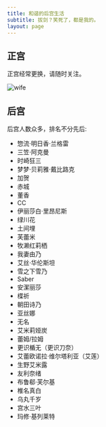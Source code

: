 ```yaml
---
title: 和谐的后宫生活
subtitle: 拔剑？笑死了，都是我的。
layout: page
---
```


## <span>正宫</span>

正宫经常更换，请随时关注。

![wife](https://oidzj4vwh.qnssl.com/blog/C1HtNswWQAAR2Kh.jpg)

## <span>后宫</span>

后宫人数众多，排名不分先后:

- 惣流·明日香·兰格雷
- 三笠·阿克曼
- 时崎狂三
- 梦梦·贝莉雅·戴比路克
- 加贺
- 赤城
- 董香
- CC
- 伊丽莎白·里昂尼斯
- 绿川花
- 土间埋
- 芙蕾米
- 牧濑红莉栖
- 我妻由乃
- 艾丝·华伦斯坦
- 雪之下雪乃
- Saber
- 安潔丽莎
- 楪祈
- 朝田诗乃
- 亚丝娜
- 无名
- 艾米莉娅炭
- 蕾姆/拉姆
- 更识楯无（更识刀奈）
- 艾蕾欧诺拉·维尔塔利亚（艾莲）
- 生野艾米露
- 友利奈绪
- 布鲁郗·芙尔基
- 椎名真白
- 乌丸千岁
- 宫水三叶
- 玛修·基列莱特
